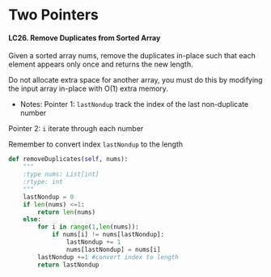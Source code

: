 # Two Pointers
#### LC26. Remove Duplicates from Sorted Array
Given a sorted array nums, remove the duplicates in-place such that each element appears only once and returns the new length.

Do not allocate extra space for another array, you must do this by modifying the input array in-place with O(1) extra memory.

- Notes:
Pointer 1: `lastNondup` track the index of the last non-duplicate number

Pointer 2: `i` iterate through each number 

Remember to convert index `lastNondup` to the length

```python
def removeDuplicates(self, nums):
    """
    :type nums: List[int]
    :rtype: int
    """
    lastNondup = 0
    if len(nums) <=1:
        return len(nums)
    else:         
        for i in range(1,len(nums)):
            if nums[i] != nums[lastNondup]:
                lastNondup += 1
                nums[lastNondup] = nums[i]
        lastNondup +=1 #convert index to length     
        return lastNondup
```
